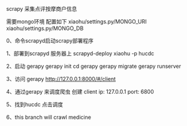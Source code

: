 
scrapy 采集点评按摩商户信息

需要mongo环境 配置如下
xiaohu/settings.py/MONGO_URI
xiaohu/settings.py/MONGO_DB



0、命令scrapyd启动scrapy部署程序

1、部署到scrapyd 服务器上
    scrapyd-deploy xiaohu -p hucdc

2、启动 gerapy
      gerapy init
      cd gerapy
      gerapy migrate
      gerapy runserver

3、访问 gerapy
    http://127.0.0.1:8000/#/client

4、通过gerapy 来调度爬虫
   创建 client
   ip: 127.0.0.1
   port: 6800

5、找到hucdc 点击调度


6、this branch will crawl medicine